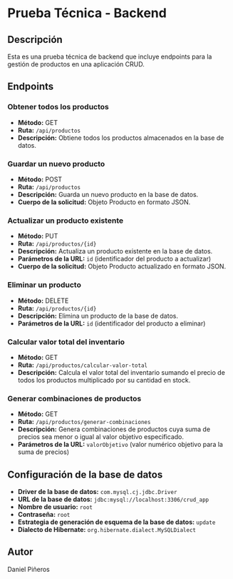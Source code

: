 # Prueba Técnica - Backend

## Descripción
Esta es una prueba técnica de backend que incluye endpoints para la gestión de productos en una aplicación CRUD.

## Endpoints

### Obtener todos los productos
- **Método:** GET
- **Ruta:** `/api/productos`
- **Descripción:** Obtiene todos los productos almacenados en la base de datos.

### Guardar un nuevo producto
- **Método:** POST
- **Ruta:** `/api/productos`
- **Descripción:** Guarda un nuevo producto en la base de datos.
- **Cuerpo de la solicitud:** Objeto Producto en formato JSON.

### Actualizar un producto existente
- **Método:** PUT
- **Ruta:** `/api/productos/{id}`
- **Descripción:** Actualiza un producto existente en la base de datos.
- **Parámetros de la URL:** `id` (identificador del producto a actualizar)
- **Cuerpo de la solicitud:** Objeto Producto actualizado en formato JSON.

### Eliminar un producto
- **Método:** DELETE
- **Ruta:** `/api/productos/{id}`
- **Descripción:** Elimina un producto de la base de datos.
- **Parámetros de la URL:** `id` (identificador del producto a eliminar)

### Calcular valor total del inventario
- **Método:** GET
- **Ruta:** `/api/productos/calcular-valor-total`
- **Descripción:** Calcula el valor total del inventario sumando el precio de todos los productos multiplicado por su cantidad en stock.

### Generar combinaciones de productos
- **Método:** GET
- **Ruta:** `/api/productos/generar-combinaciones`
- **Descripción:** Genera combinaciones de productos cuya suma de precios sea menor o igual al valor objetivo especificado.
- **Parámetros de la URL:** `valorObjetivo` (valor numérico objetivo para la suma de precios)

## Configuración de la base de datos
- **Driver de la base de datos:** `com.mysql.cj.jdbc.Driver`
- **URL de la base de datos:** `jdbc:mysql://localhost:3306/crud_app`
- **Nombre de usuario:** `root`
- **Contraseña:** `root`
- **Estrategia de generación de esquema de la base de datos:** `update`
- **Dialecto de Hibernate:** `org.hibernate.dialect.MySQLDialect`

## Autor
Daniel Piñeros
